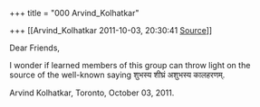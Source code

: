 +++
title = "000 Arvind_Kolhatkar"

+++
[[Arvind_Kolhatkar	2011-10-03, 20:30:41 [Source](https://groups.google.com/g/samskrita/c/ndvOoXWW6R8)]]



Dear Friends,

I wonder if learned members of this group can throw light on the  
source of the well-known saying शुभस्य शीघ्रं अशुभस्य कालहरणम्.

Arvind Kolhatkar, Toronto, October 03, 2011.

